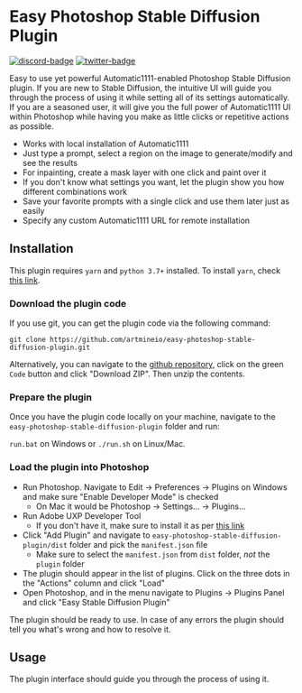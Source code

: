 # Easy Photoshop Stable Diffusion Plugin

[![discord-badge]][discord-link]
[![twitter-badge]][twitter-link]

[discord-badge]: https://badgen.net/badge/Photoshop%20Stable%20Diffusion%20Plugin/discord/green
[discord-link]: https://discord.gg/4jHrg4cy
[twitter-badge]: https://badgen.net/badge/artmineio/twitter/blue?icon=twitter
[twitter-link]: https://twitter.com/artmineio

Easy to use yet powerful Automatic1111-enabled Photoshop Stable Diffusion plugin. If you are new to Stable Diffusion, 
the intuitive UI will guide you through the process of using it while setting all of its settings automatically. 
If you are a seasoned user, it will give you the full power of Automatic1111 UI within Photoshop while having you make
as little clicks or repetitive actions as possible.

* Works with local installation of Automatic1111
* Just type a prompt, select a region on the image to generate/modify and see the results
* For inpainting, create a mask layer with one click and paint over it
* If you don't know what settings you want, let the plugin show you how different combinations work
* Save your favorite prompts with a single click and use them later just as easily
* Specify any custom Automatic1111 URL for remote installation

## Installation

This plugin requires `yarn` and `python 3.7+` installed. To install `yarn`, check [this link](https://classic.yarnpkg.com/lang/en/docs/install/).

### Download the plugin code

If you use git, you can get the plugin code via the following command:

```git clone https://github.com/artmineio/easy-photoshop-stable-diffusion-plugin.git```

Alternatively, you can navigate to the [github repository](https://github.com/artmineio/easy-photoshop-stable-diffusion-plugin), click on the green `Code` button and click "Download ZIP". Then unzip the contents. 

### Prepare the plugin

Once you have the plugin code locally on your machine, navigate to the `easy-photoshop-stable-diffusion-plugin` folder and run:

`run.bat` on Windows or `./run.sh` on Linux/Mac.

### Load the plugin into Photoshop

* Run Photoshop. Navigate to Edit -> Preferences -> Plugins on Windows and make sure "Enable Developer Mode" is checked 
  * On Mac it would be Photoshop -> Settings... -> Plugins... 
* Run Adobe UXP Developer Tool
  * If you don't have it, make sure to install it as per [this link](https://developer.adobe.com/photoshop/uxp/devtool/installation/)
* Click "Add Plugin" and navigate to `easy-photoshop-stable-diffusion-plugin/dist` folder and pick the `manifest.json` file
  * Make sure to select the `manifest.json` from `dist` folder, *not* the `plugin` folder
* The plugin should appear in the list of plugins. Click on the three dots in the "Actions" column and click "Load"
* Open Photoshop, and in the menu navigate to Plugins -> Plugins Panel and click "Easy Stable Diffusion Plugin"

The plugin should be ready to use. In case of any errors the plugin should tell you what's wrong and how to resolve it.

## Usage

The plugin interface should guide you through the process of using it.
